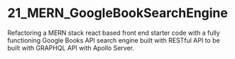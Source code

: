 # 21_MERN_GoogleBookSearchEngine
Refactoring a MERN stack react based front end starter code with a fully functioning Google Books API search engine built with RESTful API to be built with GRAPHQL API with Apollo Server. 
